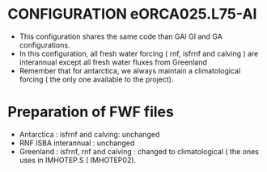 # CONFIGURATION eORCA025.L75-AI
  * This configuration shares the same code than GAI GI and GA configurations.
  * In this configuration, all fresh water forcing ( rnf, isfrnf and calving ) are interannual except all fresh water fluxes from Greenland
  * Remember that for antarctica, we always maintain a climatological forcing ( the only one available to the project). 

# Preparation of FWF files
  * Antarctica : isfrnf and calving: unchanged
  * RNF ISBA interannual : unchanged
  * Greenland : isfrnf, rnf and calving : changed to climatological ( the ones uses in IMHOTEP.S ( IMHOTEP02).
